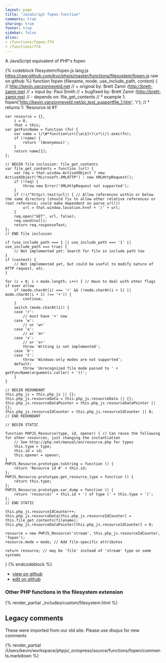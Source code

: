 ```yaml
---
layout: page
title: "JavaScript fopen function"
comments: true
sharing: true
footer: true
sidebar: false
alias:
- /functions/fopen:774
- /functions/774
---
```

<!-- Generated by Rakefile:build -->
A JavaScript equivalent of PHP's fopen

{% codeblock filesystem/fopen.js lang:js https://raw.github.com/kvz/phpjs/master/functions/filesystem/fopen.js raw on github %}
function fopen (filename, mode, use_include_path, context) {
    // http://kevin.vanzonneveld.net
    // +   original by: Brett Zamir (http://brett-zamir.me)
    // +   input by: Paul Smith
    // +   bugfixed by: Brett Zamir (http://brett-zamir.me)
    // -    depends on: file_get_contents
    // *     example 1: fopen('http://kevin.vanzonneveld.net/pj_test_supportfile_1.htm', 'r');
    // *     returns 1: 'Resource id #1'

    var resource = {},
        i = 0,
        that = this;
    var getFuncName = function (fn) {
        var name = (/\W*function\s+([\w\$]+)\s*\(/).exec(fn);
        if (!name) {
            return '(Anonymous)';
        }
        return name[1];
    };

    // BEGIN file inclusion: file_get_contents
    var file_get_contents = function (url) {
        var req = that.window.ActiveXObject ? new ActiveXObject("Microsoft.XMLHTTP") : new XMLHttpRequest();
        if (!req) {
            throw new Error('XMLHttpRequest not supported');
        }
        if (!(/^http/).test(url)) { // Allow references within or below the same directory (should fix to allow other relative references or root reference; could make dependent on parse_url())
            url = that.window.location.href + '/' + url;
        }
        req.open("GET", url, false);
        req.send(null);
        return req.responseText;
    };
    // END file inclusion

    if (use_include_path === 1 || use_include_path === '1' || use_include_path === true) {
        // Not implemented yet: Search for file in include path too
    }
    if (context) {
        // Not implemented yet, but could be useful to modify nature of HTTP request, etc.
    }

    for (i = 0; i < mode.length; i++) { // Have to deal with other flags if ever allow
        if (mode.charAt(i) === 'r' && (!mode.charAt(i + 1) || mode.charAt(i + 1) !== '+')) {
            continue;
        }
        switch (mode.charAt(i)) {
        case 'r':
            // must have '+' now
        case 'w':
            // or 'w+'
        case 'a':
            // or 'a+'
        case 'x':
            // or 'x+'
            throw 'Writing is not implemented';
        case 'b':
        case 't':
            throw 'Windows-only modes are not supported';
        default:
            throw 'Unrecognized file mode passed to ' + getFuncName(arguments.caller) + '()';
        }
    }

    // BEGIN REDUNDANT
    this.php_js = this.php_js || {};
    this.php_js.resourceData = this.php_js.resourceData || {};
    this.php_js.resourceDataPointer = this.php_js.resourceDataPointer || {};
    this.php_js.resourceIdCounter = this.php_js.resourceIdCounter || 0;
    // END REDUNDANT

    // BEGIN STATIC

    function PHPJS_Resource(type, id, opener) { // Can reuse the following for other resources, just changing the instantiation
        // See http://php.net/manual/en/resource.php for types
        this.type = type;
        this.id = id;
        this.opener = opener;
    }
    PHPJS_Resource.prototype.toString = function () {
        return 'Resource id #' + this.id;
    };
    PHPJS_Resource.prototype.get_resource_type = function () {
        return this.type;
    };
    PHPJS_Resource.prototype.var_dump = function () {
        return 'resource(' + this.id + ') of type (' + this.type + ')';
    };
    // END STATIC

    this.php_js.resourceIdCounter++;
    this.php_js.resourceData[this.php_js.resourceIdCounter] = this.file_get_contents(filename);
    this.php_js.resourceDataPointer[this.php_js.resourceIdCounter] = 0;

    resource = new PHPJS_Resource('stream', this.php_js.resourceIdCounter, 'fopen');
    resource.mode = mode; // Add file-specific attributes

    return resource; // may be 'file' instead of 'stream' type on some systems
}
{% endcodeblock %}

 - [view on github](https://github.com/kvz/phpjs/blob/master/functions/filesystem/fopen.js)
 - [edit on github](https://github.com/kvz/phpjs/edit/master/functions/filesystem/fopen.js)

### Other PHP functions in the filesystem extension
{% render_partial _includes/custom/filesystem.html %}
## Legacy comments
These were imported from our old site. Please use disqus for new comments
<div style="overflow-y: scroll; height: 500px;">
{% render_partial /Users/kevin/workspace/phpjs/_octopress/source/functions/fopen/comments.markdown %}
</div>
